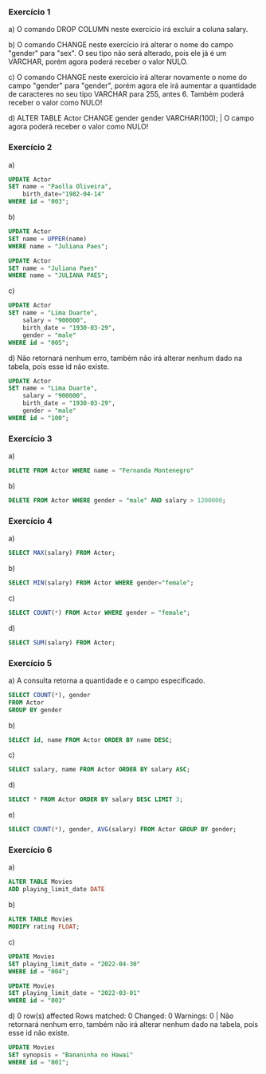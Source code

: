 ### Exercício 1

a) O comando DROP COLUMN neste exercício irá excluir a coluna salary.

b) O comando CHANGE neste exercício irá alterar o nome do campo "gender" para "sex". O seu tipo não será alterado, pois ele já é um VARCHAR, porém agora poderá receber o valor NULO.

c) O comando CHANGE neste exercício irá alterar novamente o nome do campo "gender" para "gender", porém agora ele irá aumentar a quantidade de caracteres no seu tipo VARCHAR para 255, antes 6. Também poderá receber o valor como NULO!

d) ALTER TABLE Actor CHANGE gender gender VARCHAR(100); | O campo agora poderá receber o valor como NULO!

### Exercício 2

a) 
```sql
UPDATE Actor
SET name = "Paolla Oliveira", 
	birth_date="1982-04-14"
WHERE id = "003";
```

b)
```sql
UPDATE Actor
SET name = UPPER(name)
WHERE name = "Juliana Paes";
```

```sql
UPDATE Actor
SET name = "Juliana Paes"
WHERE name = "JULIANA PAES";
```

c) 
```sql
UPDATE Actor
SET name = "Lima Duarte",
	salary = "900000",
    birth_date = "1930-03-29",
    gender = "male"
WHERE id = "005";
```

d) Não retornará nenhum erro, também não irá alterar nenhum dado na tabela, pois esse id não existe.
```sql
UPDATE Actor
SET name = "Lima Duarte",
	salary = "900000",
    birth_date = "1930-03-29",
    gender = "male"
WHERE id = "100";
```

### Exercício 3

a)
```sql
DELETE FROM Actor WHERE name = "Fernanda Montenegro"
```
b)
```sql
DELETE FROM Actor WHERE gender = "male" AND salary > 1200000;
```

### Exercício 4

a)
```sql
SELECT MAX(salary) FROM Actor;
```

b) 
```sql
SELECT MIN(salary) FROM Actor WHERE gender="female";
```

c)
```sql
SELECT COUNT(*) FROM Actor WHERE gender = "female";
```

d)
```sql
SELECT SUM(salary) FROM Actor;
```

### Exercício 5

a) A consulta retorna a quantidade e o campo especificado.
```sql
SELECT COUNT(*), gender
FROM Actor
GROUP BY gender
```

b) 
```sql
SELECT id, name FROM Actor ORDER BY name DESC;
```

c) 
```sql
SELECT salary, name FROM Actor ORDER BY salary ASC;
```

d) 
```sql
SELECT * FROM Actor ORDER BY salary DESC LIMIT 3;   
```

e)
```sql
SELECT COUNT(*), gender, AVG(salary) FROM Actor GROUP BY gender;
```  

### Exercício 6

a)
```sql
ALTER TABLE Movies
ADD playing_limit_date DATE
```

b)
```sql
ALTER TABLE Movies
MODIFY rating FLOAT;
```

c)
```sql
UPDATE Movies
SET playing_limit_date = "2022-04-30"
WHERE id = "004";

UPDATE Movies
SET playing_limit_date = "2022-03-01"
WHERE id = "003"
```

d) 0 row(s) affected Rows matched: 0  Changed: 0  Warnings: 0 | Não retornará nenhum erro, também não irá alterar nenhum dado na tabela, pois esse id não existe.
```sql
UPDATE Movies
SET synopsis = "Bananinha no Hawai"
WHERE id = "001";
```